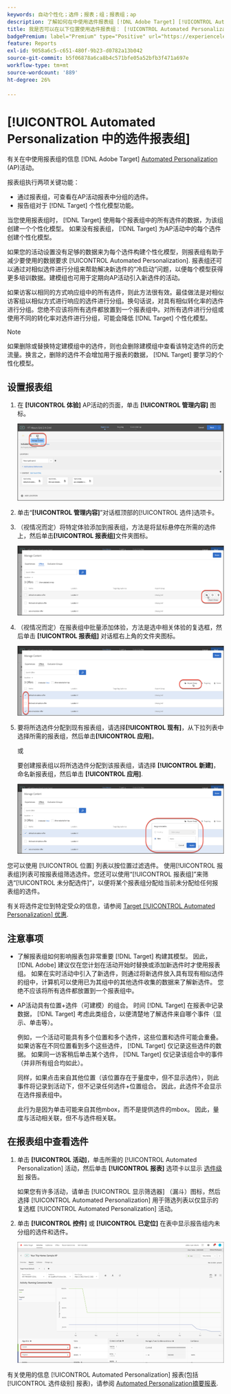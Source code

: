 ```yaml
---
keywords: 自动个性化；选件；报表；组；报表组；ap
description: 了解如何在中使用选件报表组 [!DNL Adobe Target] [!UICONTROL Automated Personalization] 活动。
title: 我是否可以在以下位置使用选件报表组： [!UICONTROL Automated Personalization] 活动？
badgePremium: label="Premium" type="Positive" url="https://experienceleague.adobe.com/docs/target/using/introduction/intro.html?lang=en#premium newtab=true" tooltip="请参阅Target Premium中包含的内容。"
feature: Reports
exl-id: 9058a6c5-c651-480f-9b23-d0782a13b042
source-git-commit: b5f06878a6ca8b4c571bfe05a52bfb3f471a697e
workflow-type: tm+mt
source-wordcount: '889'
ht-degree: 26%

---
```


# [!UICONTROL Automated Personalization 中的选件报表组]

有关在中使用报表组的信息 [!DNL Adobe Target] [Automated Personalization](/help/main/c-activities/t-automated-personalization/automated-personalization.md) (AP)活动。

报表组执行两项关键功能：

* 通过报表组，可查看在AP活动报表中分组的选件。
* 报告组对于 [!DNL Target] 个性化模型功能。

当您使用报表组时， [!DNL Target] 使用每个报表组中的所有选件的数据，为该组创建一个个性化模型。 如果没有报表组， [!DNL Target] 为AP活动中的每个选件创建个性化模型。

如果您的活动设置没有足够的数据来为每个选件构建个性化模型，则报表组有助于减少要使用的数据要求 [!UICONTROL Automated Personalization]. 报表组还可以通过对相似选件进行分组来帮助解决新选件的“冷启动”问题，以便每个模型获得更多培训数据。建模组也可用于定期向AP活动引入新选件的活动。

如果访客以相同的方式响应组中的所有选件，则此方法很有效。最佳做法是对相似访客组以相似方式进行响应的选件进行分组。换句话说，对具有相似转化率的选件进行分组。您绝不应该将所有选件都放置到一个报表组中。对所有选件进行分组或使用不同的转化率对选件进行分组，可能会降低 [!DNL Target] 个性化模型。

>[!NOTE]
>
>如果删除或替换特定建模组中的选件，则也会删除建模组中查看该特定选件的历史流量。换言之，删除的选件不会增加用于报表的数据， [!DNL Target] 要学习的个性化模型。

## 设置报表组

1. 在 **[!UICONTROL 体验]** AP活动的页面，单击 **[!UICONTROL 管理内容]** 图标。

   ![“管理内容”图标](/help/main/c-reports/assets/ap_manage_content.png)

1. 单击“**[!UICONTROL 管理内容]**”对话框顶部的[!UICONTROL 选件]选项卡。
1. （视情况而定）将特定体验添加到报表组，方法是将鼠标悬停在所需的选件上，然后单击&#x200B;**[!UICONTROL 报表组]**&#x200B;文件夹图标。

   ![“报表组”图标](/help/main/c-reports/assets/ap_manage_content_2.png)

1. （视情况而定）在报表组中批量添加体验，方法是选中相关体验的复选框，然后单击 **[!UICONTROL 报表组]** 对话框右上角的文件夹图标。

   ![“报表组”图标](/help/main/c-reports/assets/ap_manage_content_3.png)

1. 要将所选选件分配到现有报表组，请选择&#x200B;**[!UICONTROL 现有]**，从下拉列表中选择所需的报表组，然后单击&#x200B;**[!UICONTROL 应用]**。

   或

   要创建报表组以将所选选件分配到该报表组，请选择 **[!UICONTROL 新建]**，命名新报表组，然后单击 **[!UICONTROL 应用]**.

   ![用于创建新报表组的新图标](/help/main/c-reports/assets/ap_reporting_groups.png)

您可以使用 [!UICONTROL 位置] 列表以按位置过滤选件。 使用[!UICONTROL 报表组]列表可按报表组筛选选件。您还可以使用“[!UICONTROL 报表组]”来筛选“[!UICONTROL 未分配选件]”，以便将某个报表组分配给当前未分配给任何报表组的选件。

有关将选件定位到特定受众的信息，请参阅 [Target [!UICONTROL Automated Personalization] 优惠](/help/main/c-activities/t-automated-personalization/ap-target-offers.md#task_F207ED7A41B84FD39BB6FCBFABF4B23E).

## 注意事项

* 了解报表组如何影响报表包非常重要 [!DNL Target] 构建其模型。 因此， [!DNL Adobe] 建议仅在您计划在活动开始时替换或添加新选件时才使用报表组。 如果在实时活动中引入了新选件，则通过将新选件放入具有现有相似选件的组中，计算机可以使用已为其组中的其他选件收集的数据来了解新选件。 您绝不应该将所有选件都放置到一个报表组中。

* AP活动具有位置+选件（可建模）的组合。 时间 [!DNL Target] 在报表中记录数据， [!DNL Target] 考虑此类组合，以便清楚地了解选件来自哪个事件（显示、单击等）。

  例如，一个活动可能具有多个位置和多个选件，这些位置和选件可能会重叠。 如果访客在不同位置看到多个这些选件， [!DNL Target] 仅记录这些选件的数据。 如果同一访客稍后单击某个选件， [!DNL Target] 仅记录该组合中的事件（并非所有组合均如此）。

  同样，如果点击来自其他位置（该位置存在于量度中，但不显示选件），则此事件将记录到活动下，但不记录任何选件+位置组合。 因此，此选件不会显示在选件报表组中。

  此行为是因为单击可能来自其他mbox，而不是提供选件的mbox。 因此，量度与活动相关联，但不与选件相关联。

## 在报表组中查看选件

1. 单击 **[!UICONTROL 活动]**，单击所需的 [!UICONTROL Automated Personalization] 活动，然后单击 **[!UICONTROL 报表]** 选项卡以显示 [选件级别](/help/main/c-reports/personalization-reports/reports-ap.md) 报告。

   如果您有许多活动，请单击 [!UICONTROL 显示筛选器] （漏斗）图标，然后选择 [!UICONTROL Automated Personalization] 用于筛选列表以仅显示的复选框 [!UICONTROL Automated Personalization] 活动。

1. 单击 **[!UICONTROL 控件]** 或 **[!UICONTROL 已定位]** 在表中显示报告组内未分组的选件和选件。

   ![优惠组：控制和目标](/help/main/c-reports/c-report-settings/assets/offer-groups.png)

有关使用的信息 [!UICONTROL Automated Personalization] 报表(包括 [!UICONTROL 选件级别] 报表)，请参阅 [Automated Personalization摘要报表](/help/main/c-reports/personalization-reports/reports-ap.md).


